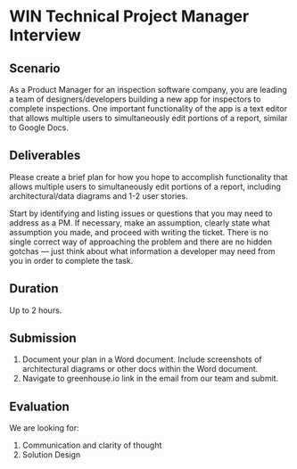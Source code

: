 # WIN Technical Project Manager Interview

## Scenario

As a Product Manager for an inspection software company, you are leading a team of designers/developers building a new app for inspectors to complete inspections. One important functionality of the app is a text editor that allows multiple users to simultaneously edit portions of a report, similar to Google Docs.

## Deliverables

Please create a brief plan for how you hope to accomplish functionality that allows multiple users to simultaneously edit portions of a report, including architectural/data diagrams and 1-2 user stories. 

Start by identifying and listing issues or questions that you may need to address as a PM. If necessary, make an assumption, clearly state what assumption you made, and proceed with writing the ticket. There is no single correct way of approaching the problem and there are no hidden gotchas — just think about what information a developer may need from you in order to complete the task.

## Duration

Up to 2 hours.

## Submission
1.  Document your plan in a Word document. Include screenshots of architectural diagrams or other docs within the Word document.
2.  Navigate to greenhouse.io link in the email from our team and submit.

## Evaluation 

We are looking for:
1. Communication and clarity of thought
2. Solution Design
